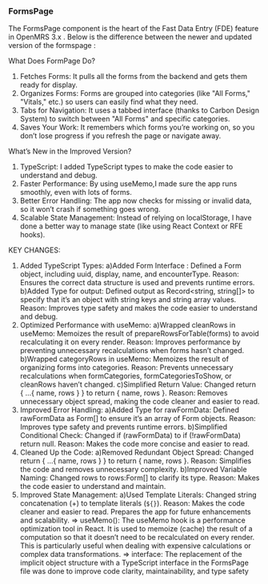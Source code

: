 ###  FormsPage  ###
The FormsPage component is the heart of the Fast Data Entry (FDE) feature in OpenMRS 3.x . Below is the difference between the newer and updated version of the formspage :

What Does FormPage Do?
1. Fetches Forms:
     It pulls all the forms from the backend and gets them ready for display.
2. Organizes Forms:
     Forms are grouped into categories (like "All Forms," "Vitals," etc.) so users can easily find what they need.
3. Tabs for Navigation:
     It uses a tabbed interface (thanks to Carbon Design System) to switch between "All Forms" and specific categories.
4. Saves Your Work:
     It remembers which forms you’re working on, so you don’t lose progress if you refresh the page or navigate away.

What’s New in the Improved Version?
1. TypeScript:
      I added TypeScript types to make the code easier to understand and debug.
2. Faster Performance:
      By using useMemo,I made sure the app runs smoothly, even with lots of forms.
3. Better Error Handling:
      The app now checks for missing or invalid data, so it won’t crash if something goes wrong.
4. Scalable State Management:
   Instead of relying on localStorage, I have done a better way to manage state (like using React Context or RFE hooks).

KEY CHANGES:
1. Added TypeScript Types:
     a)Added Form Interface : Defined a Form object, including uuid, display, name, and encounterType.
                      Reason: Ensures the correct data structure is used and prevents runtime errors.
     b)Added Type for output: Defined output as Record<string, string[]> to specify that it’s an object with string keys and string array values.
                      Reason: Improves type safety and makes the code easier to understand and debug.
2. Optimized Performance with useMemo:
     a)Wrapped cleanRows in useMemo: Memoizes the result of prepareRowsForTable(forms) to avoid recalculating it on every render.
                             Reason: Improves performance by preventing unnecessary recalculations when forms hasn’t changed.
     b)Wrapped categoryRows in useMemo: Memoizes the result of organizing forms into categories.
                             Reason: Prevents unnecessary recalculations when formCategories, formCategoriesToShow, or cleanRows haven’t changed.
     c)Simplified Return Value: Changed return { ...{ name, rows } } to return { name, rows }.
                             Reason: Removes unnecessary object spread, making the code cleaner and easier to read.
3. Improved Error Handling:
     a)Added Type for rawFormData: Defined rawFormData as Form[] to ensure it’s an array of Form objects.
                           Reason: Improves type safety and prevents runtime errors.
     b)Simplified Conditional Check: Changed if (rawFormData) to if (!rawFormData) return null.
                           Reason: Makes the code more concise and easier to read.
4. Cleaned Up the Code:
     a)Removed Redundant Object Spread: Changed return { ...{ name, rows } } to return { name, rows }.
                            Reason: Simplifies the code and removes unnecessary complexity.
     b)Improved Variable Naming: Changed rows to rows:Form[] to clarify its type.
                            Reason: Makes the code easier to understand and maintain.
5. Improved State Management:
     a)Used Template Literals: Changed string concatenation (+) to template literals (`${}`).
                            Reason: Makes the code cleaner and easier to read. Prepares the app for future enhancements and scalability.
=> useMemo(): The useMemo hook is a performance optimization tool in React. It is used to memoize (cache) the result of a computation so that it doesn’t need to be 
              recalculated on every render. This is particularly useful when dealing with expensive calculations or complex data transformations.
=> interface: The replacement of the implicit object structure with a TypeScript interface in the FormsPage file was done to improve code clarity, maintainability, 
              and type safety
